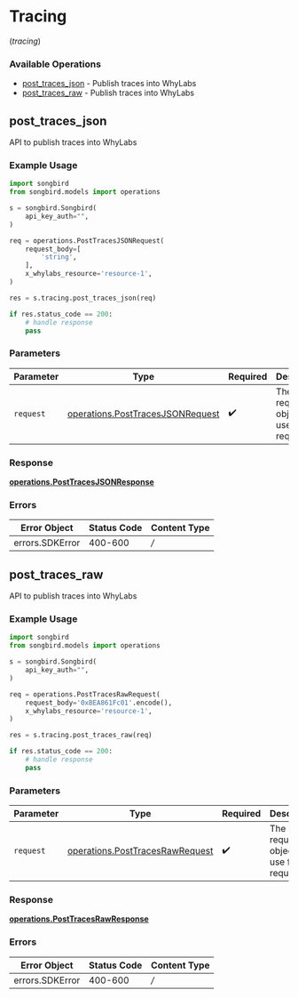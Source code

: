 # Tracing
(*tracing*)

### Available Operations

* [post_traces_json](#post_traces_json) - Publish traces into WhyLabs
* [post_traces_raw](#post_traces_raw) - Publish traces into WhyLabs

## post_traces_json

API to publish traces into WhyLabs

### Example Usage

```python
import songbird
from songbird.models import operations

s = songbird.Songbird(
    api_key_auth="",
)

req = operations.PostTracesJSONRequest(
    request_body=[
        'string',
    ],
    x_whylabs_resource='resource-1',
)

res = s.tracing.post_traces_json(req)

if res.status_code == 200:
    # handle response
    pass
```

### Parameters

| Parameter                                                                            | Type                                                                                 | Required                                                                             | Description                                                                          |
| ------------------------------------------------------------------------------------ | ------------------------------------------------------------------------------------ | ------------------------------------------------------------------------------------ | ------------------------------------------------------------------------------------ |
| `request`                                                                            | [operations.PostTracesJSONRequest](../../models/operations/posttracesjsonrequest.md) | :heavy_check_mark:                                                                   | The request object to use for the request.                                           |


### Response

**[operations.PostTracesJSONResponse](../../models/operations/posttracesjsonresponse.md)**
### Errors

| Error Object    | Status Code     | Content Type    |
| --------------- | --------------- | --------------- |
| errors.SDKError | 400-600         | */*             |

## post_traces_raw

API to publish traces into WhyLabs

### Example Usage

```python
import songbird
from songbird.models import operations

s = songbird.Songbird(
    api_key_auth="",
)

req = operations.PostTracesRawRequest(
    request_body='0xBEA861Fc01'.encode(),
    x_whylabs_resource='resource-1',
)

res = s.tracing.post_traces_raw(req)

if res.status_code == 200:
    # handle response
    pass
```

### Parameters

| Parameter                                                                          | Type                                                                               | Required                                                                           | Description                                                                        |
| ---------------------------------------------------------------------------------- | ---------------------------------------------------------------------------------- | ---------------------------------------------------------------------------------- | ---------------------------------------------------------------------------------- |
| `request`                                                                          | [operations.PostTracesRawRequest](../../models/operations/posttracesrawrequest.md) | :heavy_check_mark:                                                                 | The request object to use for the request.                                         |


### Response

**[operations.PostTracesRawResponse](../../models/operations/posttracesrawresponse.md)**
### Errors

| Error Object    | Status Code     | Content Type    |
| --------------- | --------------- | --------------- |
| errors.SDKError | 400-600         | */*             |
